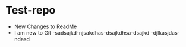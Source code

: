 # Test-repo
- New Changes to ReadMe
- I am new to Git
-sadsajkd-njsakdhas-dsajkdhsa-dsajkd
-djlkasjdas-ndasd




